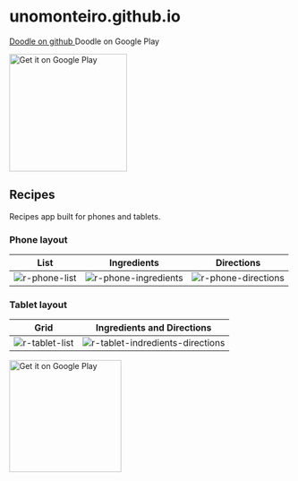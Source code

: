 # unomonteiro.github.io

[Doodle on github ](https://github.com/unomonteiro/Doodle)
Doodle on Google Play

<a href='https://play.google.com/store/apps/details?id=io.monteirodev.doodle'><img alt='Get it on Google Play' src='https://play.google.com/intl/en_us/badges/images/generic/en_badge_web_generic.png' style="width: 210px;"/></a>

## Recipes
Recipes app built for phones and tablets.
### Phone layout
| List | Ingredients | Directions |
|---|---|---|
|![r-phone-list](https://cloud.githubusercontent.com/assets/7604348/15450408/a4e9631a-1f92-11e6-9c00-78e2cc8f58a3.png)|![r-phone-ingredients](https://cloud.githubusercontent.com/assets/7604348/15450404/a4e86e38-1f92-11e6-9ac6-3ac93033abe8.png)| ![r-phone-directions](https://cloud.githubusercontent.com/assets/7604348/15450405/a4e883b4-1f92-11e6-80e2-ad874c334370.png) |
### Tablet layout
| Grid | Ingredients and Directions |
|---|---|
| ![r-tablet-list](https://cloud.githubusercontent.com/assets/7604348/15450406/a4e8c126-1f92-11e6-8a17-934a83b74089.png) | ![r-tablet-indredients-directions](https://cloud.githubusercontent.com/assets/7604348/15450407/a4e9271a-1f92-11e6-960d-bc31ae638272.png) |
<a href='https://play.google.com/store/apps/details?id=io.monteirodev.doodle'><img alt='Get it on Google Play' src="https://play.google.com/intl/en_us/badges/images/generic/en_badge_web_generic.png" width="200"/></a>
